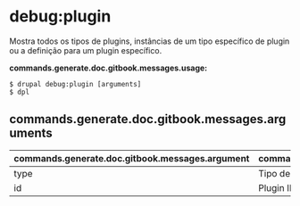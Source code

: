 # debug:plugin
Mostra todos os tipos de plugins, instâncias de um tipo específico de plugin ou a definição para um plugin específico.

**commands.generate.doc.gitbook.messages.usage:**
```
$ drupal debug:plugin [arguments]
$ dpl  
```

## commands.generate.doc.gitbook.messages.arguments
commands.generate.doc.gitbook.messages.argument | commands.generate.doc.gitbook.messages.details
---------|-------------
type | Tipo de plugin
id | Plugin ID
